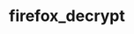---
title: "firefox_decrypt"
description: "Command-line tool to extract passwords from Firefox/Thunderbird profiles using NSS library, supporting master password decryption."
platforms: ["linux", "windows", "macos"]
categories: ["Credential", "Forensics", "Network Forensics"]
tags: ["password-recovery", "browser-credentials", "firefox", "thunderbird", "password-extraction", "profile-analysis", "nss"]
url: "https://github.com/unode/firefox_decrypt"
documentation: "https://github.com/unode/firefox_decrypt/blob/master/README.md"
---